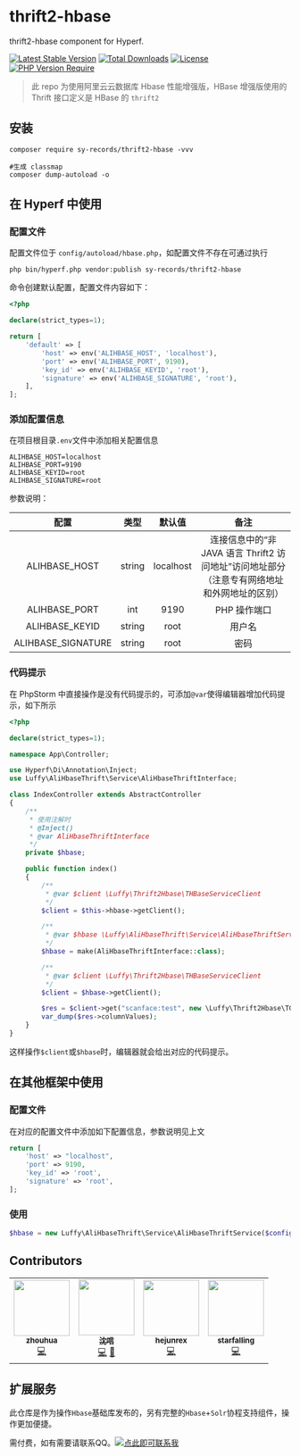 # thrift2-hbase

thrift2-hbase component for Hyperf.

[![Latest Stable Version](http://poser.pugx.org/sy-records/thrift2-hbase/v)](https://packagist.org/packages/sy-records/thrift2-hbase)
[![Total Downloads](http://poser.pugx.org/sy-records/thrift2-hbase/downloads)](https://packagist.org/packages/sy-records/thrift2-hbase)
[![License](http://poser.pugx.org/sy-records/thrift2-hbase/license)](https://packagist.org/packages/sy-records/thrift2-hbase)
[![PHP Version Require](http://poser.pugx.org/sy-records/thrift2-hbase/require/php)](https://packagist.org/packages/sy-records/thrift2-hbase)

> 此 repo 为使用阿里云云数据库 Hbase 性能增强版，HBase 增强版使用的 Thrift 接口定义是 HBase 的 `thrift2`

## 安装

```shell
composer require sy-records/thrift2-hbase -vvv

#生成 classmap
composer dump-autoload -o
```

## 在 Hyperf 中使用

### 配置文件

配置文件位于 `config/autoload/hbase.php`，如配置文件不存在可通过执行

```shell
php bin/hyperf.php vendor:publish sy-records/thrift2-hbase
```

命令创建默认配置，配置文件内容如下：

```php
<?php

declare(strict_types=1);

return [
    'default' => [
        'host' => env('ALIHBASE_HOST', 'localhost'),
        'port' => env('ALIHBASE_PORT', 9190),
        'key_id' => env('ALIHBASE_KEYID', 'root'),
        'signature' => env('ALIHBASE_SIGNATURE', 'root'),
    ],
];
```

### 添加配置信息

在项目根目录`.env`文件中添加相关配置信息

```dotenv
ALIHBASE_HOST=localhost
ALIHBASE_PORT=9190
ALIHBASE_KEYID=root
ALIHBASE_SIGNATURE=root
```

参数说明：

|        配置        |  类型  |  默认值   |                             备注                             |
| :----------------: | :----: | :-------: | :----------------------------------------------------------: |
|   ALIHBASE_HOST    | string | localhost | 连接信息中的“非 JAVA 语言 Thrift2 访问地址”访问地址部分（注意专有网络地址和外网地址的区别） |
|   ALIHBASE_PORT    |  int   |   9190    |                         PHP 操作端口                         |
|   ALIHBASE_KEYID   | string |   root    |                            用户名                            |
| ALIHBASE_SIGNATURE | string |   root    |                             密码                             |

### 代码提示

在 PhpStorm 中直接操作是没有代码提示的，可添加`@var`使得编辑器增加代码提示，如下所示

```php
<?php

declare(strict_types=1);

namespace App\Controller;

use Hyperf\Di\Annotation\Inject;
use Luffy\AliHbaseThrift\Service\AliHbaseThriftInterface;

class IndexController extends AbstractController
{
    /**
     * 使用注解时
     * @Inject()
     * @var AliHbaseThriftInterface
     */
    private $hbase;

    public function index()
    {
        /**
         * @var $client \Luffy\Thrift2Hbase\THBaseServiceClient
         */
        $client = $this->hbase->getClient();

        /**
         * @var $hbase \Luffy\AliHbaseThrift\Service\AliHbaseThriftService
         */
        $hbase = make(AliHbaseThriftInterface::class);

        /**
         * @var $client \Luffy\Thrift2Hbase\THBaseServiceClient
         */
        $client = $hbase->getClient();

        $res = $client->get("scanface:test", new \Luffy\Thrift2Hbase\TGet(["row" => "001"]));
        var_dump($res->columnValues);
    }
}
```

这样操作`$client`或`$hbase`时，编辑器就会给出对应的代码提示。

## 在其他框架中使用

### 配置文件

在对应的配置文件中添加如下配置信息，参数说明见上文

```php
return [
    'host' => "localhost",
    'port' => 9190,
    'key_id' => 'root',
    'signature' => 'root',
];
```

### 使用

```php
$hbase = new Luffy\AliHbaseThrift\Service\AliHbaseThriftService($config['host'], $config['port'], $config['key_id'], $config['signature']);
```

## Contributors

<table>
  <tr>
    <td align="center"><a href="https://github.com/zzss-utils"><img src="https://avatars3.githubusercontent.com/u/26597775?v=4" width="100px;" alt=""/><br /><sub><b>zhouhua</b></sub></a><br /><a href="https://github.com/sy-records/thrift2-hbase/commits?author=zzss-utils" title="Code">💻</a></td>
    <td align="center"><a href="http://qq52o.me"><img src="https://avatars3.githubusercontent.com/u/33931153?v=4" width="100px;" alt=""/><br /><sub><b>沈唁</b></sub></a><br /><a href="https://github.com/sy-records/thrift2-hbase/commits?author=sy-records" title="Code">💻</a> <a href="https://github.com/sy-records/thrift2-hbase/commits?author=sy-records" title="Documentation">📖</a></td>
    <td align="center"><a href="https://github.com/hejunrex"><img src="https://avatars3.githubusercontent.com/u/16148193?v=4" width="100px;" alt=""/><br /><sub><b>hejunrex</b></sub></a><br /><a href="https://github.com/sy-records/thrift2-hbase/commits?author=hejunrex" title="Code">💻</a></td>
    <td align="center"><a href="https://github.com/starfalling"><img src="https://avatars3.githubusercontent.com/u/532951?v=4" width="100px;" alt=""/><br /><sub><b>starfalling</b></sub></a><br /><a href="https://github.com/sy-records/thrift2-hbase/commits?author=starfalling" title="Code">💻</a></td>
  </tr>
</table>

## 扩展服务

此仓库是作为操作`Hbase`基础库发布的，另有完整的`Hbase`+`Solr`协程支持组件，操作更加便捷。

需付费，如有需要请联系QQ。<a target="_blank" href="http://wpa.qq.com/msgrd?v=3&uin=85464277&site=qq&menu=yes"><img border="0" src="http://wpa.qq.com/pa?p=2:85464277:51" alt="点此即可联系我" title="点此即可联系我"/></a>
